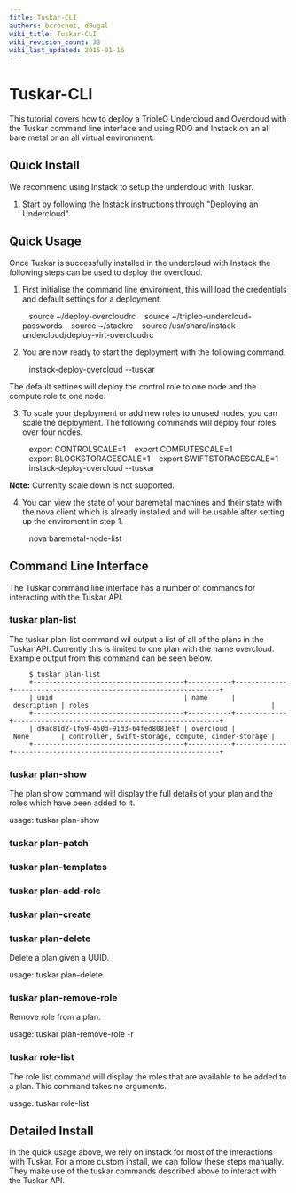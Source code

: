 ```yaml
---
title: Tuskar-CLI
authors: bcrochet, d0ugal
wiki_title: Tuskar-CLI
wiki_revision_count: 33
wiki_last_updated: 2015-01-16
---
```


# Tuskar-CLI

This tutorial covers how to deploy a TripleO Undercloud and Overcloud with the Tuskar command line interface and using RDO and Instack on an all bare metal or an all virtual environment.

## Quick Install

We recommend using Instack to setup the undercloud with Tuskar.

1. Start by following the [Instack instructions](https://openstack.redhat.com/Deploying_RDO_using_Instack) through "Deploying an Undercloud".

## Quick Usage

Once Tuskar is successfully installed in the undercloud with Instack the following steps can be used to deploy the overcloud.

1. First initialise the command line enviroment, this will load the credentials and default settings for a deployment.

         source ~/deploy-overcloudrc
         source ~/tripleo-undercloud-passwords
         source ~/stackrc
         source /usr/share/instack-undercloud/deploy-virt-overcloudrc

2. You are now ready to start the deployment with the following command.

         instack-deploy-overcloud --tuskar

The default settines will deploy the control role to one node and the compute role to one node.

3. To scale your deployment or add new roles to unused nodes, you can scale the deployment. The following commands will deploy four roles over four nodes.

         export CONTROLSCALE=1
         export COMPUTESCALE=1
         export BLOCKSTORAGESCALE=1
         export SWIFTSTORAGESCALE=1
         instack-deploy-overcloud --tuskar

**Note:** Currenlty scale down is not supported.

4. You can view the state of your baremetal machines and their state with the nova client which is already installed and will be usable after setting up the enviroment in step 1.

         nova baremetal-node-list

## Command Line Interface

The Tuskar command line interface has a number of commands for interacting with the Tuskar API.

### tuskar plan-list

The tuskar plan-list command wil output a list of all of the plans in the Tuskar API. Currently this is limited to one plan with the name overcloud. Example output from this command can be seen below.

         $ tuskar plan-list
         +--------------------------------------+-----------+-------------+----------------------------------------------------+
         | uuid                                 | name      | description | roles                                              |
         +--------------------------------------+-----------+-------------+----------------------------------------------------+
         | d9ac81d2-1f69-450d-91d3-64fed8081e8f | overcloud | None        | controller, swift-storage, compute, cinder-storage |
         +--------------------------------------+-----------+-------------+----------------------------------------------------+

### tuskar plan-show

The plan show command will display the full details of your plan and the roles which have been added to it.

usage: tuskar plan-show <PLAN UUID>

### tuskar plan-patch

### tuskar plan-templates

### tuskar plan-add-role

### tuskar plan-create

### tuskar plan-delete

Delete a plan given a UUID.

usage: tuskar plan-delete <PLAN UUID>

### tuskar plan-remove-role

Remove role from a plan.

usage: tuskar plan-remove-role -r <ROLE UUID> <PLAN UUID>

### tuskar role-list

The role list command will display the roles that are available to be added to a plan. This command takes no arguments.

usage: tuskar role-list

## Detailed Install

In the quick usage above, we rely on instack for most of the interactions with Tuskar. For a more custom install, we can follow these steps manually. They make use of the tuskar commands described above to interact with the Tuskar API.
